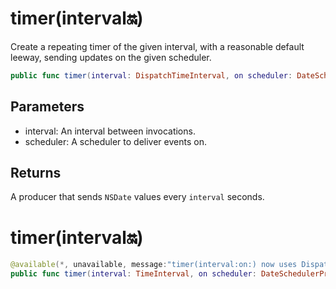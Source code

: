 # timer(interval:on:)

Create a repeating timer of the given interval, with a reasonable default
leeway, sending updates on the given scheduler.

``` swift
public func timer(interval: DispatchTimeInterval, on scheduler: DateSchedulerProtocol) -> SignalProducer<Date, NoError> 
```

> 

> 

> 

## Parameters

  - interval: An interval between invocations.
  - scheduler: A scheduler to deliver events on.

## Returns

A producer that sends `NSDate` values every `interval` seconds.

# timer(interval:on:)

``` swift
@available(*, unavailable, message:"timer(interval:on:) now uses DispatchTimeInterval")
public func timer(interval: TimeInterval, on scheduler: DateSchedulerProtocol) -> SignalProducer<Date, NoError> 
```
